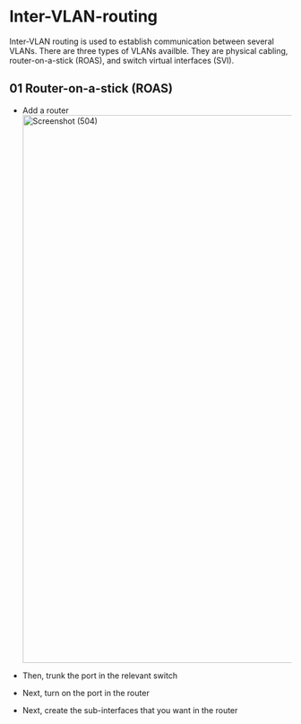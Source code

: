 # Inter-VLAN-routing
Inter-VLAN routing is used to establish communication between several VLANs. There are three types of VLANs availble. They are physical cabling, router-on-a-stick (ROAS), and switch virtual interfaces (SVI).

## 01 Router-on-a-stick (ROAS)
- Add a router
  <img width="1920" height="977" alt="Screenshot (504)" src="https://github.com/user-attachments/assets/c07e145a-75c1-4049-84ab-8f68ea388167" />

- Then, trunk the port in the relevant switch
- Next, turn on the port in the router
- Next, create the sub-interfaces that you want in the router
